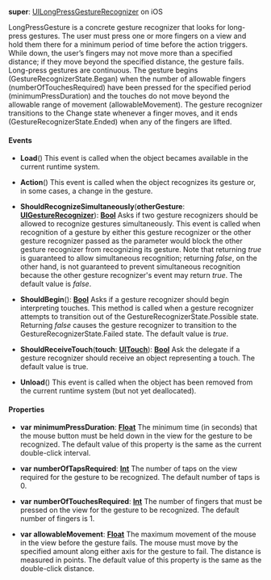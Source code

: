 **super**: [UILongPressGestureRecognizer](UILongPressGestureRecognizer.md) on iOS

LongPressGesture is a concrete gesture recognizer that looks for long-press gestures. The user must press one or more fingers on a view and hold them there for a minimum period of time before the action triggers. While down, the user’s fingers may not move more than a specified distance; if they move beyond the specified distance, the gesture fails. Long-press gestures are continuous. The gesture begins (GestureRecognizerState.Began) when the number of allowable fingers (numberOfTouchesRequired) have been pressed for the specified period (minimumPressDuration) and the touches do not move beyond the allowable range of movement (allowableMovement). The gesture recognizer transitions to the Change state whenever a finger moves, and it ends (GestureRecognizerState.Ended) when any of the fingers are lifted.

#### Events

* **Load**()
This event is called when the object becames available in the current runtime system.

* **Action**()
This event is called when the object recognizes its gesture or, in some cases, a change in the gesture.

* **ShouldRecognizeSimultaneously**(**otherGesture**: <strong>[UIGestureRecognizer](UIGestureRecognizer.md)</strong>): <strong>[Bool](../gravity/types.md)</strong> 
Asks if two gesture recognizers should be allowed to recognize gestures simultaneously. This event is called when recognition of a gesture by either this gesture recognizer or the other gesture recognizer passed as the parameter would block the other gesture recognizer from recognizing its gesture. Note that returning <i>true</i> is guaranteed to allow simultaneous recognition; returning <i>false</i>, on the other hand, is not guaranteed to prevent simultaneous recognition because the other gesture recognizer's event may return <i>true</i>. The default value is <i>false</i>.

* **ShouldBegin**(): <strong>[Bool](../gravity/types.md)</strong> 
Asks if a gesture recognizer should begin interpreting touches. This method is called when a gesture recognizer attempts to transition out of the GestureRecognizerState.Possible state. Returning <i>false</i> causes the gesture recognizer to transition to the GestureRecognizerState.Failed state. The default value is <i>true</i>.

* **ShouldReceiveTouch**(**touch**: <strong>[UITouch](UITouch.md)</strong>): <strong>[Bool](../gravity/types.md)</strong> 
Ask the delegate if a gesture recognizer should receive an object representing a touch. The default value is true.

* **Unload**()
This event is called when the object has been removed from the current runtime system (but not yet deallocated).



#### Properties

* **var** **minimumPressDuration**: **[Float](../gravity/types.md)**
The minimum time (in seconds) that the mouse button must be held down in the view for the gesture to be recognized. The default value of this property is the same as the current double-click interval.

* **var** **numberOfTapsRequired**: **[Int](../gravity/types.md)**
The number of taps on the view required for the gesture to be recognized. The default number of taps is 0.

* **var** **numberOfTouchesRequired**: **[Int](../gravity/types.md)**
The number of fingers that must be pressed on the view for the gesture to be recognized. The default number of fingers is 1.

* **var** **allowableMovement**: **[Float](../gravity/types.md)**
The maximum movement of the mouse in the view before the gesture fails. The mouse must move by the specified amount along either axis for the gesture to fail. The distance is measured in points. The default value of this property is the same as the double-click distance.





